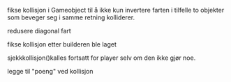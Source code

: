 fikse kollisjon i Gameobject til å ikke kun invertere farten i tilfelle to objekter som beveger seg i samme retning kolliderer.

redusere diagonal fart

fikse kollisjon etter builderen ble laget

sjekkkollisjon()kalles fortsatt for player selv om den ikke gjør noe.

legge til "poeng" ved kollisjon



